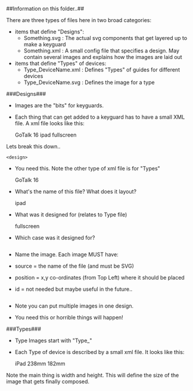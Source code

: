 ##Information on this folder..##

There are three types of files here in two broad categories:
* items that define "Designs":
    *  Something.svg : The actual svg components that get layered up to make a keyguard
    *  Something.xml : A small config file that specifies a design. May contain several images and explains how the images are laid out
* items that define "Types" of devices:
    *  Type\_DeviceName.xml : Defines "Types" of guides for different devices
    *  Type\_DeviceName.svg : Defines the image for a type

###Designs###

* Images are the "bits" for keyguards.
* Each thing that can get added to a keyguard has to have a small XML file.  A xml file looks like this:

    <design>
        <name>GoTalk 16</name>
        <type>ipad</type>
        <case>fullscreen</case>
        <image source="GoTalk-16.svg" position="60,90" id="GoTalk16"/>
        <image source="GoTalk-Nav.svg" position="57,44" id="GoTalkNav"/>
    </design>

Lets break this down..

    <design>
 - You need this. Note the other type of xml file is for "Types"

    <name>GoTalk 16</name>
- What's the name of this file? What does it layout?
    
    <type>ipad</type>
- What was it designed for (relates to Type file)
    
    <case>fullscreen</case>
- Which case was it designed for?
    
    <image source="GoTalk-16.svg" position="60,90" id="GoTalk16"/>
- Name the image. Each image MUST have:
* source = the name of the file (and must be SVG)
* position = x,y co-ordinates (from Top Left) where it should be placed
* id = not needed but maybe useful in the future..
    
    <image source="GoTalk-Nav.svg" position="57,44" id="GoTalkNav"/>
- Note you can put multiple images in one design. 
    
    </design>
- You need this or horrible things will happen!

###Types###

* Type Images start with "Type_" 
* Each Type of device is described by a small xml file. It looks like this:

    <type>
        <name>iPad</name>
        <width>238mm</width>
        <height>182mm</height>
        <image source="Type_iPadOutline.svg" position="0,0"/>
    </type>
    
Note the main thing is width and height. This will define the size of the image that gets finally composed. 